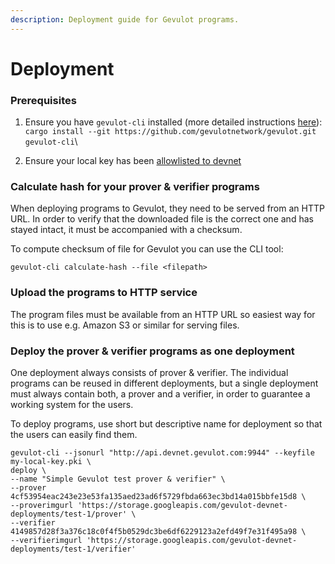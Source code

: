 ```yaml
---
description: Deployment guide for Gevulot programs.
---
```


# Deployment

### Prerequisites

1. Ensure you have `gevulot-cli` installed (more detailed instructions [here](https://blog.gevulot.com/p/devnet-developer-onboarding-begins)):\
   `cargo install --git https://github.com/gevulotnetwork/gevulot.git gevulot-cli`\

2. Ensure your local key has been [allowlisted to devnet](https://airtable.com/appS1ebiXFs8H4OP5/pagVuySwNkMe95tIi/form)

### Calculate hash for your prover & verifier programs

When deploying programs to Gevulot, they need to be served from an HTTP URL. In order to verify that the downloaded file is the correct one and has stayed intact, it must be accompanied with a checksum.

To compute checksum of file for Gevulot you can use the CLI tool:

`gevulot-cli calculate-hash --file <filepath>`

### Upload the programs to HTTP service

The program files must be available from an HTTP URL so easiest way for this is to use e.g. Amazon S3 or similar for serving files.

### Deploy the prover & verifier programs as one deployment

One deployment always consists of prover & verifier. The individual programs can be reused in different deployments, but a single deployment must always contain both, a prover and a verifier, in order to guarantee a working system for the users.

To deploy programs, use short but descriptive name for deployment so that the users can easily find them.

`gevulot-cli --jsonurl "http://api.devnet.gevulot.com:9944" --keyfile my-local-key.pki \`\
`deploy \`\
`--name "Simple Gevulot test prover & verifier" \`\
`--prover 4cf53954eac243e23e53fa135aed23ad6f5729fbda663ec3bd14a015bbfe15d8 \`\
`--proverimgurl 'https://storage.googleapis.com/gevulot-devnet-deployments/test-1/prover' \`\
`--verifier 4149857d28f3a376c18c0f4f5b0529dc3be6df6229123a2efd49f7e31f495a98 \`\
`--verifierimgurl 'https://storage.googleapis.com/gevulot-devnet-deployments/test-1/verifier'`
